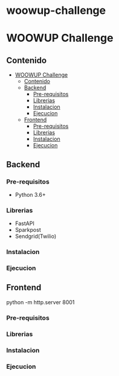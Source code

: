 # woowup-challenge

# WOOWUP Challenge

## Contenido

- [WOOWUP Challenge](#woowup-challenge)
  - [Contenido](#contenido)
  - [Backend](#backend)
    - [Pre-requisitos](#pre-requisitos)
    - [Librerias](#librerias)
    - [Instalacion](#instalacion)
    - [Ejecucion](#ejecucion)
  - [Frontend](#frontend)
    - [Pre-requisitos](#pre-requisitos-1)
    - [Librerias](#librerias-1)
    - [Instalacion](#instalacion-1)
    - [Ejecucion](#ejecucion-1)

## Backend

### Pre-requisitos

- Python 3.6+

### Librerias

- FastAPI
- Sparkpost
- Sendgrid(Twilio)

### Instalacion

### Ejecucion

## Frontend

python -m http.server 8001

### Pre-requisitos

### Librerias

### Instalacion

### Ejecucion
